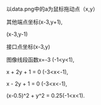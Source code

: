 以data.png中的a为鼠标拖动点（x,y）

其他端点坐标(x-3,y+1),

(x-3,y-1)

接口点坐标(x-3,y)

图像线段函数x=-3 (-1<y<1),

x + 2y + 1 = 0 (-3<x<-1),

x  - 2y + 1 = 0 (-3<x<-1),

(x-0.5)^2 + y^2 = 0.25(-1<x<1).

